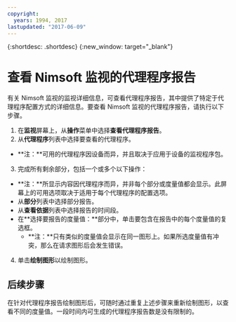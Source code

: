 ```yaml
---
copyright:
  years: 1994, 2017
lastupdated: "2017-06-09"
---
```


{:shortdesc: .shortdesc}
{:new_window: target="_blank"}

# 查看 Nimsoft 监视的代理程序报告

有关 Nimsoft 监视的监视详细信息，可查看代理程序报告，其中提供了特定于代理程序配置方式的详细信息。要查看 Nimsoft 监视的代理程序报告，请执行以下步骤。

1. 在**监视**屏幕上，从**操作**菜单中选择**查看代理程序报告**。
2. 从**代理程序**列表中选择要查看的代理程序。
  * **注：**可用的代理程序因设备而异，并且取决于应用于设备的监视程序包。
3. 完成所有剩余部分，包括一个或多个以下操作：
  * **注：**所显示内容因代理程序而异，并非每个部分或度量值都会显示。此屏幕上的可用选项取决于适用于每个代理程序的配置选项。
  * 从**部分**列表中选择部分报告。
  * 从**查看依据**列表中选择报告的时间段。
  * 在**选择要报告的度量值：**部分中，单击要包含在报告中的每个度量值的复选框。
    * **注：**只有类似的度量值会显示在同一图形上。如果所选度量值有冲突，那么在请求图形后会发生错误。
4. 单击**绘制图形**以绘制图形。

## 后续步骤

在针对代理程序报告绘制图形后，可随时通过重复上述步骤来重新绘制图形，以查看不同的度量值。一段时间内可生成的代理程序报告数是没有限制的。
